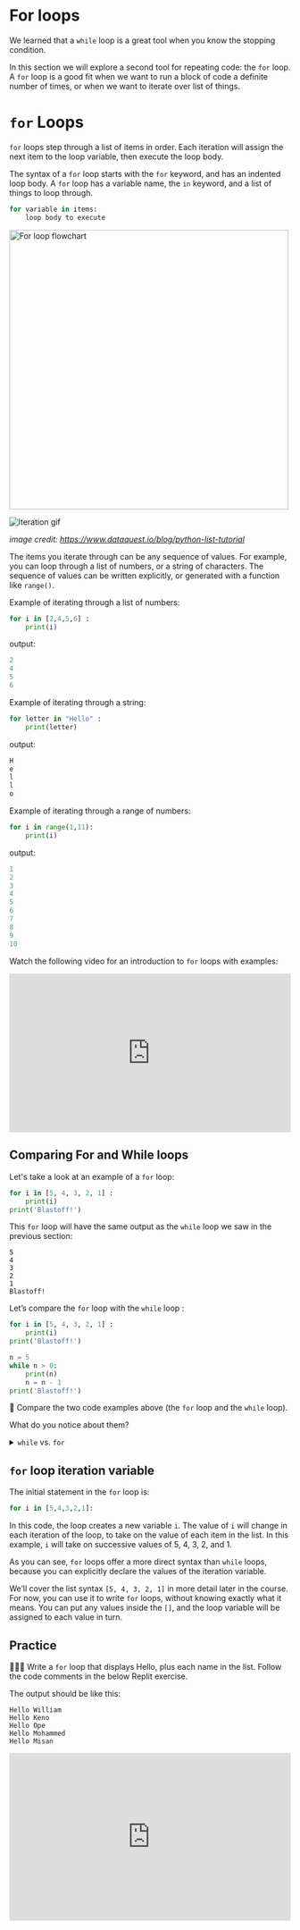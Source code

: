 # For loops

We learned that a `while` loop is a great tool when you know the stopping condition.

In this section we will explore a second tool for repeating code: the `for` loop. A `for` loop is a good fit when we want to run a block of code a definite number of times, or when we want to iterate over list of things.

# `for` Loops

`for` loops step through a list of items in order. Each iteration will assign the next item to the loop variable, then execute the loop body.

The syntax of a `for` loop starts with the `for` keyword, and has an indented loop body. A `for` loop has a variable name, the `in` keyword, and a list of things to loop through.

```python
for variable in items:
	loop body to execute
```

<img alt="For loop flowchart" src="/lessons/loops/for-loops/for-loop-flowchart.png" height="500"/>

![Iteration gif](/lessons/loops/for_loop_iterations.gif)

<em>image credit: https://www.dataquest.io/blog/python-list-tutorial</em>

The items you iterate through can be any sequence of values. For example, you can loop through a list of numbers, or a string of characters. The sequence of values can be written explicitly, or generated with a function like `range()`.

Example of iterating through a list of numbers:

```python
for i in [2,4,5,6] :
	print(i)
```

output:

```python
2
4
5
6
```

Example of iterating through a string:

```python
for letter in "Hello" :
	print(letter)
```

output:

```python
H
e
l
l
o
```

Example of iterating through a range of numbers:

```python
for i in range(1,11):
	print(i)
```

output:

```python
1
2
3
4
5
6
7
8
9
10
```

Watch the following video for an introduction to `for` loops with examples:

<div style="position: relative; padding-bottom: 56.25%; height: 0;"><iframe src="https://www.youtube.com/embed/xtXexPSfcZg" title="YouTube video player" frameborder="0" allow="accelerometer; autoplay; clipboard-write; encrypted-media; gyroscope; picture-in-picture" allowfullscreen style="position: absolute; top: 0; left: 0; width: 100%; height: 100%;"></iframe></div>

## Comparing For and While loops

Let's take a look at an example of a `for` loop:

```python
for i in [5, 4, 3, 2, 1] :
	print(i)
print('Blastoff!')
```

This `for` loop will have the same output as the `while` loop we saw in the previous section:

```
5
4
3
2
1
Blastoff!
```

Let’s compare the `for` loop with the `while` loop :

```python
for i in [5, 4, 3, 2, 1] :
	print(i)
print('Blastoff!')
```

```python
n = 5
while n > 0:
    print(n)
    n = n - 1
print('Blastoff!')
```

🤔 Compare the two code examples above (the `for` loop and the `while` loop).

What do you notice about them?

<details><summary><code>while</code> vs. <code>for</code></summary>

Similarities:

- loop keyword, then something, then `:`
- loop body is indented

Differences:

- variable `n` created before the while loop, variable `i` created as part of the `for` loop
- `while` loop changes the variable with `n = n - 1`, `for` loop variable changes automatically
- `for` loop has to write out exactly what numbers to loop through

</details>

## `for` loop iteration variable

The initial statement in the `for` loop is:

```python
for i in [5,4,3,2,1]:
```

In this code, the loop creates a new variable `i`. The value of `i` will change in each iteration of the loop, to take on the value of each item in the list. In this example, `i` will take on successive values of 5, 4, 3, 2, and 1.

As you can see, `for` loops offer a more direct syntax than `while` loops, because you can explicitly declare the values of the iteration variable.

We’ll cover the list syntax `[5, 4, 3, 2, 1]` in more detail later in the course. For now, you can use it to write `for` loops, without knowing exactly what it means. You can put any values inside the `[]`, and the loop variable will be assigned to each value in turn.

## Practice

<aside>

👩🏿‍💻 Write a `for` loop that displays Hello, plus each name in the list. Follow the code comments in the below Replit exercise.

The output should be like this:

```
Hello William
Hello Keno
Hello Ope
Hello Mohammed
Hello Misan
```

</aside>

<iframe src="https://trinket.io/embed/python/741868c5f0" width="100%" height="300" frameborder="0" marginwidth="0" marginheight="0" allowfullscreen></iframe>
